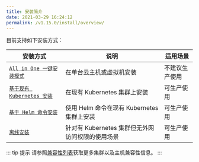 ```yaml
---
title: 安装简介
date: 2021-03-29 16:24:12
permalink: /v1.15.0/install/overview/
---
```


目前支持如下安装方式：

| 安装方式 | 说明 | 适用场景 |
|-------- | ---- |--------|
| [`All in One 一键安装模式`](/v1.15.0/install/all-in-one/) | 在单台云主机或虚拟机安装 | 不建议生产使用 |
| [`基于现有 Kubernetes 安装`](/v1.15.0/install/install-on-k8s/) | 在现有 Kubernetes 集群上安装 | 可生产使用 |
| [`基于 Helm 命令安装`](/v1.15.0/install/helm-deploy/) | 使用 Helm 命令在现有 Kubernetes 集群上安装  | 可生产使用 |
| [`离线安装`](/v1.15.0/install/offline/) | 针对有 Kubernetes 集群但无外网访问权限的使用场景 | 可生产使用 |

::: tip 提示
请参照[兼容性列表](/v1.15.0/pages/compatibility)获取更多集群以及主机兼容性信息。
:::
